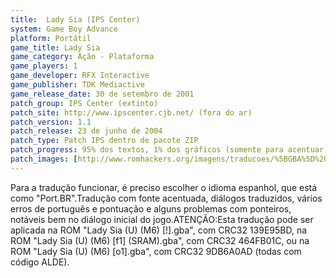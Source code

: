 ```yaml
---
title:  Lady Sia (IPS Center)
system: Game Boy Advance
platform: Portátil
game_title: Lady Sia
game_category: Ação - Plataforma
game_players: 1
game_developer: RFX Interactive
game_publisher: TDK Mediactive
game_release_date: 30 de setembro de 2001
patch_group: IPS Center (extinto)
patch_site: http://www.ipscenter.cjb.net/ (fora do ar)
patch_version: 1.1
patch_release: 23 de junho de 2004
patch_type: Patch IPS dentro de pacote ZIP
patch_progress: 95% dos textos, 1% dos gráficos (somente para acentuar) e 100% da acentuação
patch_images: [http://www.romhackers.org/imagens/traducoes/%5BGBA%5D%20Lady%20Sia%20-%20IPS%20Center%20-%201.png,http://www.romhackers.org/imagens/traducoes/%5BGBA%5D%20Lady%20Sia%20-%20IPS%20Center%20-%202.png,http://www.romhackers.org/imagens/traducoes/%5BGBA%5D%20Lady%20Sia%20-%20IPS%20Center%20-%203.png]
---
```

Para a tradução funcionar, é preciso escolher o idioma espanhol, que está como "Port.BR".Tradução com fonte acentuada, diálogos traduzidos, vários erros de português e pontuação e alguns problemas com ponteiros, notáveis bem no diálogo inicial do jogo.ATENÇÃO:Esta tradução pode ser aplicada na ROM "Lady Sia (U) (M6) [!].gba", com CRC32 139E95BD, na ROM "Lady Sia (U) (M6) [f1] (SRAM).gba", com CRC32 464FB01C, ou na ROM "Lady Sia (U) (M6) [o1].gba", com CRC32 9DB6A0AD (todas com código ALDE).